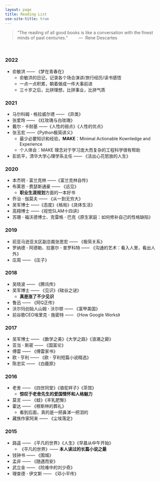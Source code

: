 ```yaml
---
layout: page
title: Reading List
use-site-title: true
---
```


> “The reading of all good books is like a conversation with the finest minds of past centuries.” &nbsp;&nbsp;&nbsp;&nbsp;&nbsp;&nbsp;&nbsp;&nbsp;—&nbsp;&nbsp;Rene Descartes

<br/>

### 2022
- 俞敏洪 —— 《梦在青春在》
    - 俞敏洪的日记，记录各个场合演讲/旅行经历/读书感悟
    - 一点一点积累，朝着做成一件大事前进
    - 三十岁之后，比拼理想，比拼事业，比拼气质
### 2021
- 马尔科姆 **·** 格拉威尔德 —— 《异类》
    <!-- - 从大的时代背景和文化传承角度，结合正负双面案例和大量统计数字，分析世界上那些“异类”出众的原因 -->
- 张爱玲 —— 《红玫瑰与白玫瑰》
    <!-- - "也许每一个男子都有这样的两个女人，至少两个"。白玫瑰和红玫瑰，对应着圣洁的妻子和热烈的情妇，得到了白玫瑰渴求红玫瑰，得到了红玫瑰向往白玫瑰，普遍的围城心理 -->
- 戴尔 **·** 卡耐基 ——《人性的弱点》《人性的优点》
    <!-- - 是时候抛弃这种观点了：对他人展现热情和赞美是谄媚 -->
    <!-- - 相比于默默无闻研究高深学问改变世界，提高表达能力、共情能力和感染力，对个人幸福更有实际意义 -->
- 张玉宏 ——《Python极简讲义》    
    - 最少必要知识和经验，**MAKE**：Minimal Actionable Kownledge and Experience
    - 个人体会：MAKE 理念对于学习庞大而复杂的工程科学很有帮助
- 彭凯平，清华大学心理学系主任 —— 《活出心花怒放的人生》

### 2020
- 本杰明 **·** 富兰克林 ——《富兰克林自传》
- 布莱恩 **·** 费瑟斯通豪 —— 《远见》
    * **职业生涯规划**方面的一本好书
- 乔治 **·** 伽莫夫 —— 《从一到无穷大》
- 吴军博士 ——《态度》《格局》《具体生活》
- 高翔博士 ——《视觉SLAM十四讲》
- 苏珊 **·** 福沃德博士、克雷格 **·** 巴克《原生家庭：如何修补自己的性格缺陷》

### 2019
- 前亚马逊亚太区副总裁张思宏 —— 《极简关系》
- 罗纳德 **·** 阿德勒、拉塞尔 **·** 普罗科特 —— 《沟通的艺术：看入人里，看出人外》
- 庄周 —— 《庄子》

### 2018
- 吴晓波 —— 《腾讯传》
- 吴军博士 —— 《见识》《硅谷之谜》
    * **真是涨了不少见识**
- 鲁迅 —— 《阿Q正传》
- 沃尔玛创始人山姆 **·** 沃尔顿 —— 《富甲美国》
- 前谷歌CEO埃里克 **·** 施密特 —— 《How Google Works》

### 2017
- 吴军博士 —— 《数学之美》《大学之路》《浪潮之巅》
- 亚当 **·** 斯密 —— 《国富论》
- 傅雷 —— 《傅雷家书》
- 欧 **·** 亨利 —— 《欧 **·** 亨利短篇小说精选》
- 陈忠实 —— 《白鹿原》

### 2016
- 老舍 —— 《四世同堂》《骆驼祥子》《茶馆》
    * **惊叹于老舍先生的爱国情怀和人格魅力**
- 莫言 —— 《蛙》《丰乳肥臀》
- 霍达 —— 《穆斯林的葬礼》
    * 看到后面，真的是一把鼻涕一把泪的
- 藏族作家阿来 —— 《尘埃落定》

### 2015
- 路遥 —— 《平凡的世界》《人生》《早晨从中午开始》
    * 《平凡的世界》—— **本人读过的长篇小说之最**
- 钱钟书 —— 《围城》
- 孟非 —— 《随遇而安》
- 武立金 —— 《险难中的刘少奇》
- 理查德 **·** 伊文斯 —— 《邓小平传》
